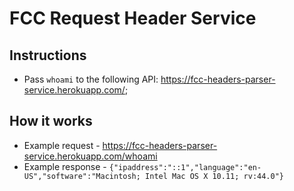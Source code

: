 # FCC Request Header Service

## Instructions
 - Pass ```whoami``` to the following API: https://fcc-headers-parser-service.herokuapp.com/;

## How it works
 - Example request - https://fcc-headers-parser-service.herokuapp.com/whoami
 - Example response - ```{"ipaddress":"::1","language":"en-US","software":"Macintosh; Intel Mac OS X 10.11; rv:44.0"}```
